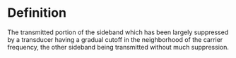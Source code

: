 # Definition

The transmitted portion of the sideband which has been largely
suppressed by a transducer having a gradual cutoff in the neighborhood
of the carrier frequency, the other sideband being transmitted without
much suppression.
